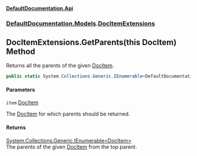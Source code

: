 #### [DefaultDocumentation\.Api](../../../index.md 'index')
### [DefaultDocumentation\.Models](../../../index.md#DefaultDocumentation.Models 'DefaultDocumentation\.Models').[DocItemExtensions](index.md 'DefaultDocumentation\.Models\.DocItemExtensions')

## DocItemExtensions\.GetParents\(this DocItem\) Method

Returns all the parents of the given [DocItem](../DocItem/index.md 'DefaultDocumentation\.Models\.DocItem')\.

```csharp
public static System.Collections.Generic.IEnumerable<DefaultDocumentation.Models.DocItem> GetParents(this DefaultDocumentation.Models.DocItem item);
```
#### Parameters

<a name='DefaultDocumentation.Models.DocItemExtensions.GetParents(thisDefaultDocumentation.Models.DocItem).item'></a>

`item` [DocItem](../DocItem/index.md 'DefaultDocumentation\.Models\.DocItem')

The [DocItem](../DocItem/index.md 'DefaultDocumentation\.Models\.DocItem') for which parents should be returned\.

#### Returns
[System\.Collections\.Generic\.IEnumerable&lt;](https://docs.microsoft.com/en-us/dotnet/api/System.Collections.Generic.IEnumerable-1 'System\.Collections\.Generic\.IEnumerable\`1')[DocItem](../DocItem/index.md 'DefaultDocumentation\.Models\.DocItem')[&gt;](https://docs.microsoft.com/en-us/dotnet/api/System.Collections.Generic.IEnumerable-1 'System\.Collections\.Generic\.IEnumerable\`1')  
The parents of the given [DocItem](../DocItem/index.md 'DefaultDocumentation\.Models\.DocItem') from the top parent\.